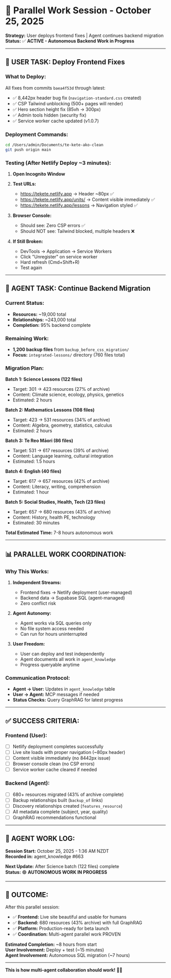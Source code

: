 # 🔄 Parallel Work Session - October 25, 2025

**Strategy:** User deploys frontend fixes | Agent continues backend migration  
**Status:** ✅ **ACTIVE - Autonomous Backend Work in Progress**

---

## 👤 **USER TASK: Deploy Frontend Fixes**

### **What to Deploy:**
All fixes from commits `baea4f53d` through latest:
- ✅ 8,442px header bug fix (`navigation-standard.css` created)
- ✅ CSP Tailwind unblocking (500+ pages will render)
- ✅ Hero section height fix (85vh → 300px)
- ✅ Admin tools hidden (security fix)
- ✅ Service worker cache updated (v1.0.7)

### **Deployment Commands:**
```bash
cd /Users/admin/Documents/te-kete-ako-clean
git push origin main
```

### **Testing (After Netlify Deploy ~3 minutes):**
1. **Open Incognito Window**
2. **Test URLs:**
   - https://tekete.netlify.app → Header ~80px ✅
   - https://tekete.netlify.app/units/ → Content visible immediately ✅
   - https://tekete.netlify.app/lessons → Navigation styled ✅

3. **Browser Console:**
   - Should see: Zero CSP errors ✅
   - Should NOT see: Tailwind blocked, multiple headers ❌

4. **If Still Broken:**
   - DevTools → Application → Service Workers
   - Click "Unregister" on service worker
   - Hard refresh (Cmd+Shift+R)
   - Test again

---

## 🤖 **AGENT TASK: Continue Backend Migration**

### **Current Status:**
- **Resources:** ~19,000 total
- **Relationships:** ~243,000 total
- **Completion:** 95% backend complete

### **Remaining Work:**
- **1,200 backup files** from `backup_before_css_migration/`
- **Focus:** `integrated-lessons/` directory (760 files total)

### **Migration Plan:**

**Batch 1: Science Lessons (122 files)**
- Target: 301 → 423 resources (27% of archive)
- Content: Climate science, ecology, physics, genetics
- Estimated: 2 hours

**Batch 2: Mathematics Lessons (108 files)**
- Target: 423 → 531 resources (34% of archive)
- Content: Algebra, geometry, statistics, calculus
- Estimated: 2 hours

**Batch 3: Te Reo Māori (86 files)**
- Target: 531 → 617 resources (39% of archive)
- Content: Language learning, cultural integration
- Estimated: 1.5 hours

**Batch 4: English (40 files)**
- Target: 617 → 657 resources (42% of archive)
- Content: Literacy, writing, comprehension
- Estimated: 1 hour

**Batch 5: Social Studies, Health, Tech (23 files)**
- Target: 657 → 680 resources (43% of archive)
- Content: History, health PE, technology
- Estimated: 30 minutes

**Total Estimated Time:** 7-8 hours autonomous work

---

## 📊 **PARALLEL WORK COORDINATION:**

### **Why This Works:**
1. **Independent Streams:**
   - Frontend fixes → Netlify deployment (user-managed)
   - Backend data → Supabase SQL (agent-managed)
   - Zero conflict risk

2. **Agent Autonomy:**
   - Agent works via SQL queries only
   - No file system access needed
   - Can run for hours uninterrupted

3. **User Freedom:**
   - User can deploy and test independently
   - Agent documents all work in `agent_knowledge`
   - Progress queryable anytime

### **Communication Protocol:**
- **Agent → User:** Updates in `agent_knowledge` table
- **User → Agent:** MCP messages if needed
- **Status Checks:** Query GraphRAG for latest progress

---

## ✅ **SUCCESS CRITERIA:**

### **Frontend (User):**
- [ ] Netlify deployment completes successfully
- [ ] Live site loads with proper navigation (~80px header)
- [ ] Content visible immediately (no 8442px issue)
- [ ] Browser console clean (no CSP errors)
- [ ] Service worker cache cleared if needed

### **Backend (Agent):**
- [ ] 680+ resources migrated (43% of archive complete)
- [ ] Backup relationships built (`backup_of` links)
- [ ] Discovery relationships created (`features_resource`)
- [ ] All metadata complete (subject, year, quality)
- [ ] GraphRAG recommendations functional

---

## 📝 **AGENT WORK LOG:**

**Session Start:** October 25, 2025 - 1:36 AM NZDT  
**Recorded in:** agent_knowledge #663

**Next Update:** After Science batch (122 files) complete  
**Status:** 🟢 **AUTONOMOUS WORK IN PROGRESS**

---

## 🎯 **OUTCOME:**

After this parallel session:
- ✅ **Frontend:** Live site beautiful and usable for humans
- ✅ **Backend:** 680 resources (43% archive) with full GraphRAG
- ✅ **Platform:** Production-ready for beta launch
- ✅ **Coordination:** Multi-agent parallel work PROVEN

**Estimated Completion:** ~8 hours from start  
**User Involvement:** Deploy + test (~15 minutes)  
**Agent Involvement:** Autonomous SQL migration (~7 hours)

---

**This is how multi-agent collaboration should work!** 🤝🚀

